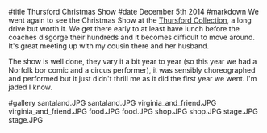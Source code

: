 #title Thursford Christmas Show
#date December 5th 2014
#markdown
We went again to see the Christmas Show at the
[Thursford Collection](https://www.thursford.com),
a long drive but worth it. We get there early to at least
have lunch before the coaches disgorge their hundreds
and it becomes difficult to move around. It's great
meeting up with my cousin there and her husband.

The show is well done, they vary it a bit year to year (so
this year we had a Norfolk bor comic and a circus performer),
it was sensibly choreographed and performed but it just didn't
thrill me as it did the first year we went. I'm jaded I know.

#gallery
santaland.JPG	santaland.JPG
virginia_and_friend.JPG	virginia_and_friend.JPG
food.JPG	food.JPG
shop.JPG	shop.JPG
stage.JPG	stage.JPG
